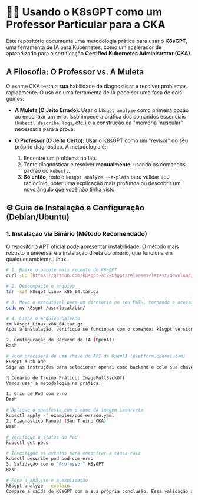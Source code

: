 # 👨‍🏫 Usando o K8sGPT como um Professor Particular para a CKA

Este repositório documenta uma metodologia prática para usar o **K8sGPT**, uma ferramenta de IA para Kubernetes, como um acelerador de aprendizado para a certificação **Certified Kubernetes Administrator (CKA)**.

## A Filosofia: O Professor vs. A Muleta

O exame CKA testa a **sua** habilidade de diagnosticar e resolver problemas rapidamente. O uso de uma ferramenta de IA pode ser uma faca de dois gumes:

- **A Muleta (O Jeito Errado):** Usar o `k8sgpt analyze` como primeira opção ao encontrar um erro. Isso impede a prática dos comandos essenciais (`kubectl describe`, `logs`, etc.) e a construção da "memória muscular" necessária para a prova.

- **O Professor (O Jeito Certo):** Usar o K8sGPT como um "revisor" do seu próprio diagnóstico. A metodologia é:
    1. Encontre um problema no lab.
    2. Tente diagnosticar e resolver **manualmente**, usando os comandos padrão do `kubectl`.
    3. **Só então**, rode o `k8sgpt analyze --explain` para validar seu raciocínio, obter uma explicação mais profunda ou descobrir um novo ângulo que você não tinha visto.

## ⚙️ Guia de Instalação e Configuração (Debian/Ubuntu)

### 1. Instalação via Binário (Método Recomendado)

O repositório APT oficial pode apresentar instabilidade. O método mais robusto e universal é a instalação direta do binário, que funciona em qualquer ambiente Linux.

```bash
# 1. Baixe o pacote mais recente do K8sGPT
curl -LO [https://github.com/k8sgpt-ai/k8sgpt/releases/latest/download/k8sgpt_Linux_x86_64.tar.gz](https://github.com/k8sgpt-ai/k8sgpt/releases/latest/download/k8sgpt_Linux_x86_64.tar.gz)

# 2. Descompacte o arquivo
tar -xzf k8sgpt_Linux_x86_64.tar.gz

# 3. Mova o executável para um diretório no seu PATH, tornando-o acessível globalmente
sudo mv k8sgpt /usr/local/bin/

# 4. Limpe o arquivo baixado
rm k8sgpt_Linux_x86_64.tar.gz
Após a instalação, verifique se funcionou com o comando: k8sgpt version.

2. Configuração do Backend de IA (OpenAI)
Bash

# Você precisará de uma chave de API da OpenAI (platform.openai.com)
k8sgpt auth add
Siga as instruções para selecionar openai como backend e cole sua chave de API.

🚀 Cenário de Treino Prático: ImagePullBackOff
Vamos usar a metodologia na prática.

1. Crie um Pod com erro
Bash

# Aplique o manifesto com o nome da imagem incorreto
kubectl apply -f examples/pod-errado.yaml
2. Diagnóstico Manual (Seu Treino CKA)
Bash

# Verifique o status do Pod
kubectl get pods

# Investigue os eventos para encontrar a causa-raiz
kubectl describe pod pod-com-erro
3. Validação com o "Professor" K8sGPT
Bash

# Peça a análise e a explicação
k8sgpt analyze --explain
Compare a saída do K8sGPT com a sua própria conclusão. Essa validação acelera o aprendizado e aprofunda o entendimento.
